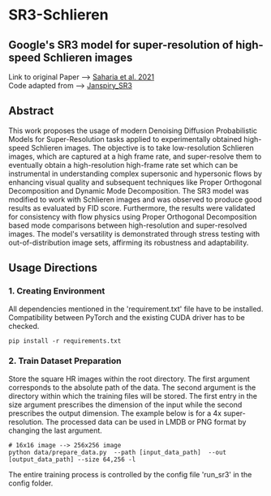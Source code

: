 # SR3-Schlieren
## Google's SR3 model for super-resolution of high-speed Schlieren images

Link to original Paper --> [Saharia et al. 2021](https://arxiv.org/abs/2104.07636)\
Code adapted from --> [Janspiry_SR3](https://github.com/Janspiry/Image-Super-Resolution-via-Iterative-Refinement)

## Abstract
This work proposes the usage of modern Denoising Diffusion Probabilistic Models for Super-Resolution tasks applied to experimentally obtained high-speed Schlieren images. The objective is to take low-resolution Schlieren images, which are captured at a high frame rate, and super-resolve them to eventually obtain a high-resolution high-frame rate set which can be instrumental in understanding complex supersonic and hypersonic flows by enhancing visual quality and subsequent techniques like Proper Orthogonal Decomposition and Dynamic Mode Decomposition. The SR3 model was modified to work with Schlieren images and was observed to produce good results as evaluated by FID score. Furthermore, the results were validated for consistency with flow physics using Proper Orthogonal Decomposition based mode comparisons between high-resolution and super-resolved images. The model's versatility is demonstrated through stress testing with out-of-distribution image sets, affirming its robustness and adaptability.

## Usage Directions
### 1. Creating Environment
All dependencies mentioned in the 'requirement.txt' file have to be installed. Compatibility between PyTorch and the existing CUDA driver has to be checked.
```shell
pip install -r requirements.txt
```

### 2. Train Dataset Preparation
Store the square HR images within the root directory. The first argument corresponds to the absolute path of the data. The second argument is the directory within which the training files will be stored. The first entry in the size argument prescribes the dimension of the input while the second prescribes the output dimension. The example below is for a 4x super-resolution. The processed data can be used in LMDB or PNG format by changing the last argument.
```
# 16x16 image --> 256x256 image
python data/prepare_data.py  --path [input_data_path]  --out [output_data_path] --size 64,256 -l
```
The entire training process is controlled by the config file 'run_sr3' in the config folder.
